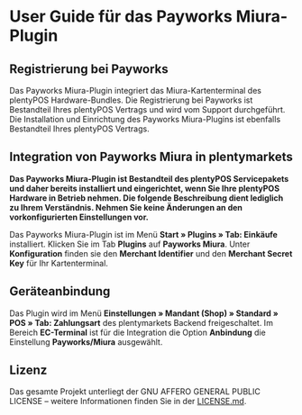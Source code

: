 
# User Guide für das Payworks Miura-Plugin

<div class="container-toc"></div>

## Registrierung bei Payworks

Das Payworks Miura-Plugin integriert das Miura-Kartenterminal des plentyPOS Hardware-Bundles. Die Registrierung bei Payworks ist Bestandteil Ihres plentyPOS Vertrags und wird vom Support durchgeführt. Die Installation und Einrichtung des Payworks Miura-Plugins ist ebenfalls Bestandteil Ihres plentyPOS Vertrags.

## Integration von Payworks Miura in plentymarkets

**Das Payworks Miura-Plugin ist Bestandteil des plentyPOS Servicepakets und daher bereits installiert und eingerichtet, wenn Sie Ihre plentyPOS Hardware in Betrieb nehmen. Die folgende Beschreibung dient lediglich zu Ihrem Verständnis. Nehmen Sie keine Änderungen an den vorkonfigurierten Einstellungen vor.**

Das Payworks Miura-Plugin ist im Menü **Start » Plugins » Tab: Einkäufe** installiert. Klicken Sie im Tab **Plugins** auf **Payworks Miura**. Unter **Konfiguration** finden sie den **Merchant Identifier** und den **Merchant Secret Key** für Ihr Kartenterminal.

## Geräteanbindung

Das Plugin wird im Menü **Einstellungen » Mandant (Shop) » Standard » POS » Tab: Zahlungsart** des plentymarkets Backend freigeschaltet. Im Bereich **EC-Terminal** ist für die Integration die Option **Anbindung** die Einstellung **Payworks/Miura** ausgewählt.

## Lizenz

Das gesamte Projekt unterliegt der GNU AFFERO GENERAL PUBLIC LICENSE – weitere Informationen finden Sie in der [LICENSE.md](https://github.com/plentymarkets/plugin-etsy/blob/master/LICENSE.md).
